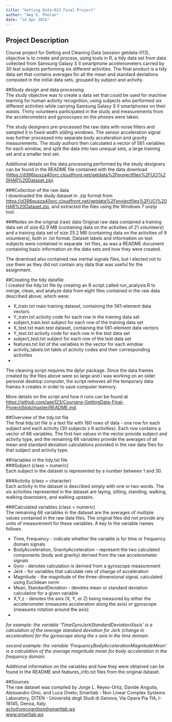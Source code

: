 ```yaml
---
title: "Getting Data-013 Final Project"
author: "Amy E. Phelan"
date: "14 Apr 2015"
---
```

 
## Project Description
Course project for Getting and Cleaning Data (session getdata-013), objective is to create and process, using tools in R, a tidy data set from data collected from Samsung Galaxy S II smartphone accelerometers carried by 30 test subjects performing six different activities.  The final product is a tidy data set that contains averages for all the mean and standard deviations computed in the initial data sets, grouped by subject and activity.  

##Study design and data processing  
The study objective was to create a data set that could be used for machine learning for human activity recognition, using subjects who performed six different activities while carrying Samsung Galaxy S II smartphones on their waists. Thirty volunteers participated in the study and measurements from the accelerometers and gyroscopes on the phones were taken.  

The study designers pre-processed the raw data with noise filters and sampled it in fixed-width sliding windows. The sensor acceleration signal was further processed into separate body acceleration and gravity measurements.  The study authors then calculated a vector of 561 variables for each window, and split the data into two unequal sets, a large training set and a smaller test set.  

Additional details on the data processing performed by the study designers can be found in the README file contained with the data download (https://d396qusza40orc.cloudfront.net/getdata%2Fprojectfiles%2FUCI%20HAR%20Dataset.zip). 

###Collection of the raw data  
I downloaded the study dataset in .zip format from https://d396qusza40orc.cloudfront.net/getdata%2Fprojectfiles%2FUCI%20HAR%20Dataset.zip, and extracted the files using the Windows 7 unzip tool.  

###Notes on the original (raw) data 
  Original raw data contained a training data set of size 62.9 MB (containing data on the activities of 21 volunteers) and a training data set of size 25.2 MB (containing data on the activities of 9 volunteers), both in .txt format. Dataset labels and information on test subjects were contained in separate .txt files, as was a README document containing basic information on the data sets and how they were created.  
  
The download also contained raw inertial signals files, but I elected not to use them as they did not contain any data that was useful for the assignment.  

##Creating the tidy datafile  
I created the tidy.txt file by creating an R script called run_analysis.R to merge, clean, and analyze data from eight files contained in the raw data described above, which were:  

  * X\_train.txt           main training dataset, containing the 561-element data vectors
  * Y\_train.txt           activity code for each row in the training data set
  * subject\_train.text    subject for each row of the training data set
  * X\_test.txt            main test dataset, containing the 561-element data vectors
  * Y\_test.txt            activity code for each row in the test data set
  * subject\_test.txt      subject for each row of the test data set
  * features.txt           list of the variables in the vector for each window
  * activity\_labels.txt   table of activity codes and their corresponding activities  
  * 
The cleaning script requires the dplyr package. Since the data frames created by the files above were so large and I was working on an older personal desktop computer, the script removes all the temporary data frames it creates in order to save computer memory.  

More details on the script and how it runs can be found at https://github.com/aep123/Coursera-GettingData-Final-Project/blob/master/README.md.  

##Overview of the tidy.txt file  
The final tidy.txt file is a text file with 180 rows of data - one row for each subject and each activity (30 subjects x 6 activities). Each row contains a vector of 68 variables.  The first two values in the vector provide subject and activity type, and the remaining 66 variables provide the averages of all mean and standard deviation calculations provided in the raw data files for that subject and activity type.  

##Variables in the tidy.txt file  
###Subject  (class = numeric)  
Each subject in the dataset is represented by a number between 1 and 30.   

###Activity (class = character)  
Each activity in the dataset is described simply with one or two words. The six activities represented in the dataset are laying, sitting, standing, walking, walking downstairs, and walking upstairs.  

###Calculated variables (class = numeric)  
The remaining 66 variables in the dataset are the averages of multiple values contained in the raw data files.  The original files did not provide any units of measurement for these variables.  A key to the variable names follows.  

  * Time, Frequency - indicate whether the variable is for time or frequency domain signals
  * BodyAcceleration, GravityAcceleration - represent the two calculated components (body and gravity) derived from the raw accelerometer signals
  * Gyro - denotes calculation is derived from a gyroscope measurement
  * Jerk - for variables that calculate rate of change of acceleration
  * Magnitude - the magnitude of the three-dimensional signal, calculated using Euclidean norm
  * Mean, StandardDeviation - denotes mean or standard deviation calculation for a given variable
  * X,Y,z - denotes the axis (X, Y, or Z) being measured by either the accelerometer (measures acceleration along the axis) or gyroscope (measures rotation around the axis)  
  * 
_for example: the variable 'TimeGyroJerkStandardDeviationXaxis' is a calculation of the average standard deviation for Jerk (change in acceleration) for the gyroscope along the x axis in the time domain._  

_second example: the variable 'FrequencyBodyAccelerationMagnitudeMean' is a calculation of the average magnitude mean for body acceleration in the frequency domain._  

Additional information on the variables and how they were obtained can be found in the README and features_info.txt files from the original dataset.  

##Sources  
The raw dataset was compiled by Jorge L. Reyes-Ortiz, Davide Anguita, Alessandro Ghio, and Luca Oneto; Smartlab - Non Linear Complex Systems Laboratory, DITEN - Università degli Studi di Genova, Via Opera Pia 11A, I-16145, Genoa, Italy.  
activityrecognition@smartlab.ws  
www.smartlab.ws
